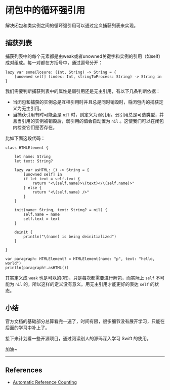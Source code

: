 # 闭包中的循环强引用

解决闭包和类实例之间的循环强引用可以通过定义捕获列表来实现。

## 捕获列表

捕获列表中的每个元素都是由weak或者unowned关键字和实例的引用（如self）成对组成。每一对都在方括号中，通过逗号分开：

    lazy var someClosure: (Int, String) -> String = {
        [unowned self] (index: Int, stringToProcess: String) -> String in
    }

我们需要判断捕获列表中的属性是弱引用还是无主引用，有以下几条判断依据：

- 当闭包和捕获的实例总是互相引用时并且总是同时销毁时，将闭包内的捕获定义为无主引用。
- 当捕获引用有时可能会是 `nil` 时，则定义为弱引用。弱引用总是可选类型，并且当引用的实例被销毁后，弱引用的值会自动置为 `nil` 。这使我们可以在闭包内检查它们是否存在。


比如下面这段代码：

    class HTMLElement {
        
        let name: String
        let text: String?
        
        lazy var asHTML: () -> String = {
            [unowned self] in
            if let text = self.text {
                return "<\(self.name)>\(text)</\(self.name)>"
            } else {
                return "<\(self.name) />"
            }
        }
        
        init(name: String, text: String? = nil) {
            self.name = name
            self.text = text
        }
        
        deinit {
            println("\(name) is being deinitialized")
        }
        
    }

    var paragraph: HTMLElement? = HTMLElement(name: "p", text: "hello, world")
    println(paragraph!.asHTML())

其实定义成 `weak` 也是可以的(吧)，只是每次都需要进行解包，而实际上 `self` 不可能为 `nil` 的，所以这样的定义没有意义。用无主引用才能更好的表达 `self` 的状态。
 


## 小结


官方文档的基础部分总算看完一遍了，时间有限，很多细节没有展开学习，只能在后面的学习中补上了。

接下来计划看一些开源项目，通过阅读别人的源码深入学习 Swift 的使用。

加油~





*** 

## References

- [Automatic Reference Counting](https://developer.apple.com/library/ios/documentation/Swift/Conceptual/Swift_Programming_Language/AutomaticReferenceCounting.html)